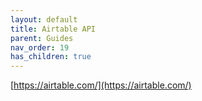 ```yaml
---
layout: default
title: Airtable API
parent: Guides
nav_order: 19
has_children: true
---
```


[https://airtable.com/](https://airtable.com/)

